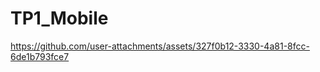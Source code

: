 # TP1_Mobile
https://github.com/user-attachments/assets/327f0b12-3330-4a81-8fcc-6de1b793fce7
<!-- Failed to upload "2025-03-08_00h37_53.mp4" -->
